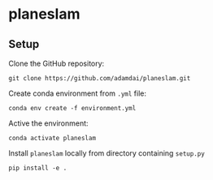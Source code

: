 # planeslam

## Setup
Clone the GitHub repository:

    git clone https://github.com/adamdai/planeslam.git

Create conda environment from `.yml` file:

    conda env create -f environment.yml

Active the environment:
   
    conda activate planeslam
   
Install `planeslam` locally from directory containing `setup.py`
   
    pip install -e .
    

